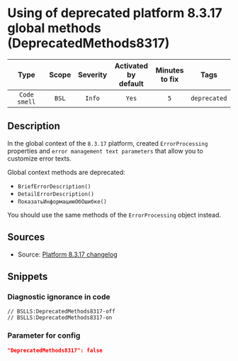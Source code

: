# Using of deprecated platform 8.3.17 global methods (DeprecatedMethods8317)

|     Type     | Scope | Severity | Activated<br>by default | Minutes<br>to fix |     Tags     |
|:------------:|:-----:|:--------:|:-----------------------------:|:-----------------------:|:------------:|
| `Code smell` | `BSL` |  `Info`  |             `Yes`             |           `5`           | `deprecated` |

<!-- Блоки выше заполняются автоматически, не трогать -->
## Description
<!-- Описание диагностики заполняется вручную. Необходимо понятным языком описать смысл и схему работу -->
In the global context of the `8.3.17` platform, created `ErrorProcessing` properties and `error management text parameters` that allow you to customize error texts.

Global context methods are deprecated:

* `BriefErrorDescription()`
* `DetailErrorDescription()`
* `ПоказатьИнформациюОбОшибке()`

You should use the same methods of the `ErrorProcessing` object instead.

## Sources
<!-- Необходимо указывать ссылки на все источники, из которых почерпнута информация для создания диагностики -->

* Source: [Platform 8.3.17 changelog](https://dl03.1c.ru/content/Platform/8_3_17_1386/1cv8upd_8_3_17_1386.htm#27f2dc70-f0cf-11e9-8371-0050569f678a)

## Snippets

<!-- Блоки ниже заполняются автоматически, не трогать -->
### Diagnostic ignorance in code

```bsl
// BSLLS:DeprecatedMethods8317-off
// BSLLS:DeprecatedMethods8317-on
```

### Parameter for config

```json
"DeprecatedMethods8317": false
```
